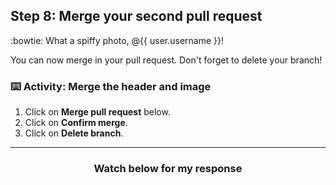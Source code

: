 ## Step 8: Merge your second pull request

:bowtie: What a spiffy photo, @{{ user.username }}!

You can now merge in your pull request. Don't forget to delete your branch!

### :keyboard: Activity: Merge the header and image 

1. Click on **Merge pull request** below.
1. Click on **Confirm merge**.
1. Click on **Delete branch**.

<hr>
<h3 align="center">Watch below for my response</h3>
